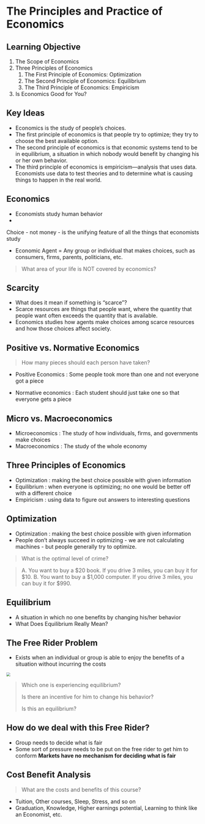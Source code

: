 # The Principles and Practice of  Economics

## Learning Objective

1. The Scope of Economics
2. Three Principles of Economics
   1. The First Principle of Economics: Optimization
   2. The Second Principle of Economics: Equilibrium
   3. The Third Principle of Economics: Empiricism
3. Is Economics Good for You?

## Key Ideas
- Economics is the study of people’s choices.
- The first principle of economics is that people try to optimize; they try to choose the best available option.
- The second principle of economics is that economic systems tend to be in equilibrium, a situation in which nobody would benefit by changing his or her own behavior.
- The third principle of economics is empiricism—analysis that uses data. Economists use data to test theories and to determine what is causing things to happen in the real world.

## Economics 

- Economists study 
human behavior 
- 
Choice - not money - is the unifying feature of all the things that economists study
- Economic Agent = Any group or individual that makes choices, such as consumers, firms, parents, politicians, etc.

> What area of your life is NOT covered by economics?

## Scarcity

- What does it mean if 
something is “scarce”?
- Scarce resources are things that people want, where the quantity that people want often exceeds the quantity that is available.
- Economics studies how agents make choices among scarce resources and how those choices affect society. 

## Positive vs. Normative Economics 

> How many pieces should each person have taken?

- Positive Economics : Some people took more than one and not everyone got a piece


- Normative economics : Each student should just take one so that everyone gets a piece

## Micro vs. Macroeconomics

- Microeconomics : 
The study of how individuals, firms, and governments make choices 
- Macroeconomics : The study of the whole economy

## Three Principles of Economics

- Optimization : making the best choice possible 
with given information
- Equilibrium : when everyone is optimizing; no 
one would be better off with a different choice
- Empiricism : using data to figure out answers to
 interesting questions

## Optimization

- Optimization : making the best choice possible
 with given information
- People don’t always succeed in optimizing - we are not calculating machines - but people generally try to optimize.

>  What is the optimal level of crime? 

> A. You want to buy a $20 book. If you drive 3 miles, you can buy it for $10. 
> B. You want to buy a $1,000 computer. If you drive 3 miles, you can buy it for $990.

## Equilibrium
- A situation in which no one benefits by changing his/her behavior
- What Does Equilibrium Really Mean?

## The Free Rider Problem

- Exists when an individual or group is able to enjoy the benefits of a situation without incurring the costs

<img src="/Users/eer/Desktop/Picture1.png" style="zoom:60%;" />

> Which one is experiencing equilibrium?
>
> Is there an incentive for him to change his behavior?
>
> Is this an equilibrium?

## How do we deal with this Free Rider?

- Group needs to decide what is fair
- Some sort of pressure needs to be put on the free rider to get him to conform
  **Markets have no mechanism for deciding what is fair**

## Cost Benefit Analysis

>  What are the costs and benefits of this course?

- Tuition, Other courses, Sleep, Stress, and so on
- Graduation, Knowledge, Higher earnings potential, Learning to think like an Economist, etc. 